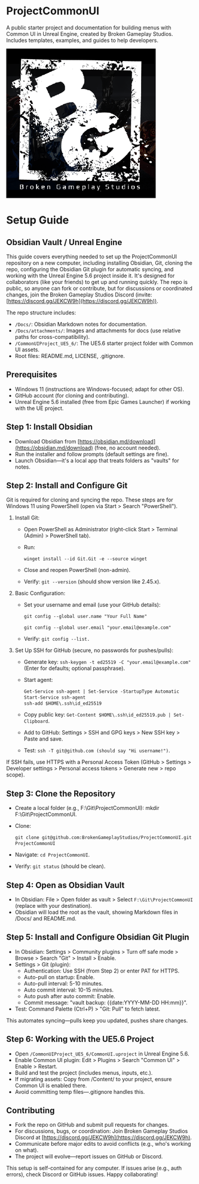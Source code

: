 # ProjectCommonUI
A public starter project and documentation for building menus with Common UI in Unreal Engine, created by Broken Gameplay Studios. Includes templates, examples, and guides to help developers.

![](Docs/attachments/README-20250711T101935.png)

# Setup Guide

## Obsidian Vault / Unreal Engine

This guide covers everything needed to set up the ProjectCommonUI repository on a new computer, including installing Obsidian, Git, cloning the repo, configuring the Obsidian Git plugin for automatic syncing, and working with the Unreal Engine 5.6 project inside it. It's designed for collaborators (like your friends) to get up and running quickly. The repo is public, so anyone can fork or contribute, but for discussions or coordinated changes, join the Broken Gameplay Studios Discord (invite: [https://discord.gg/JEKCW9h](https://discord.gg/JEKCW9h)).

The repo structure includes:

- `/Docs/`: Obsidian Markdown notes for documentation.
- `/Docs/attachments/`: Images and attachments for docs (use relative paths for cross-compatibility).
- `/CommonUIProject_UE5_6/`: The UE5.6 starter project folder with Common UI assets.
- Root files: README.md, LICENSE, .gitignore.

## Prerequisites

- Windows 11 (instructions are Windows-focused; adapt for other OS).
- GitHub account (for cloning and contributing).
- Unreal Engine 5.6 installed (free from Epic Games Launcher) if working with the UE project.

## Step 1: Install Obsidian

- Download Obsidian from [https://obsidian.md/download](https://obsidian.md/download) (free, no account needed).
- Run the installer and follow prompts (default settings are fine).
- Launch Obsidian—it's a local app that treats folders as "vaults" for notes.

## Step 2: Install and Configure Git

Git is required for cloning and syncing the repo. These steps are for Windows 11 using PowerShell (open via Start > Search "PowerShell").

1. Install Git:
    - Open PowerShell as Administrator (right-click Start > Terminal (Admin) > PowerShell tab).
    - Run:
        
        ```text
        winget install --id Git.Git -e --source winget
        ```
        
    - Close and reopen PowerShell (non-admin).
    - Verify: `git --version` (should show version like 2.45.x).    
2. Basic Configuration:
    - Set your username and email (use your GitHub details):
        
        ```text
        git config --global user.name "Your Full Name"
        ```
        ```text
        git config --global user.email "your.email@example.com"
        ```
        
    - Verify: `git config --list.`
3. Set Up SSH for GitHub (secure, no passwords for pushes/pulls):
    - Generate key: `ssh-keygen -t ed25519 -C "your.email@example.com"` (Enter for defaults; optional passphrase).
    - Start agent:
        
        ```text
        Get-Service ssh-agent | Set-Service -StartupType Automatic
        Start-Service ssh-agent
        ssh-add $HOME\.ssh\id_ed25519
        ```
        
    - Copy public key: `Get-Content $HOME\.ssh\id_ed25519.pub | Set-Clipboard`.
    - Add to GitHub: Settings > SSH and GPG keys > New SSH key > Paste and save.
    - Test: `ssh -T git@github.com (should say "Hi username!")`.

If SSH fails, use HTTPS with a Personal Access Token (GitHub > Settings > Developer settings > Personal access tokens > Generate new > repo scope).

## Step 3: Clone the Repository

- Create a local folder (e.g., F:\Git\ProjectCommonUI): mkdir F:\Git\ProjectCommonUI.
- Clone:
    
    ```text    
    git clone git@github.com:BrokenGameplayStudios/ProjectCommonUI.git ProjectCommonUI
    ```
    
- Navigate: `cd ProjectCommonUI`.
- Verify: `git status` (should be clean).

## Step 4: Open as Obsidian Vault

- In Obsidian: File > Open folder as vault > Select `F:\Git\ProjectCommonUI` (replace with your destination).
- Obsidian will load the root as the vault, showing Markdown files in /Docs/ and README.md.

## Step 5: Install and Configure Obsidian Git Plugin

- In Obsidian: Settings > Community plugins > Turn off safe mode > Browse > Search "Git" > Install > Enable.
- Settings > Git (plugin):
    - Authentication: Use SSH (from Step 2) or enter PAT for HTTPS.
    - Auto-pull on startup: Enable.
    - Auto-pull interval: 5-10 minutes.
    - Auto commit interval: 10-15 minutes.
    - Auto push after auto commit: Enable.
    - Commit message: "vault backup: {{date:YYYY-MM-DD HH:mm}}".
- Test: Command Palette (Ctrl+P) > "Git: Pull" to fetch latest.

This automates syncing—pulls keep you updated, pushes share changes.

## Step 6: Working with the UE5.6 Project

- Open `/CommonUIProject_UE5_6/CommonUI.uproject` in Unreal Engine 5.6.
- Enable Common UI plugin: Edit > Plugins > Search "Common UI" > Enable > Restart.
- Build and test the project (includes menus, inputs, etc.).
- If migrating assets: Copy from /Content/ to your project, ensure Common UI is enabled there.
- Avoid committing temp files—.gitignore handles this.

## Contributing

- Fork the repo on GitHub and submit pull requests for changes.
- For discussions, bugs, or coordination: Join Broken Gameplay Studios Discord at [https://discord.gg/JEKCW9h](https://discord.gg/JEKCW9h).
- Communicate before major edits to avoid conflicts (e.g., who's working on what).
- The project will evolve—report issues on GitHub or Discord.

This setup is self-contained for any computer. If issues arise (e.g., auth errors), check Discord or GitHub issues. Happy collaborating!



